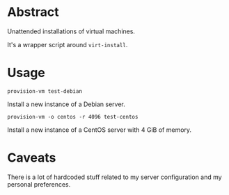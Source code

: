 # Abstract

Unattended installations of virtual machines.

It's a wrapper script around `virt-install`.

# Usage

`provision-vm test-debian`

Install a new instance of a Debian server.

`provision-vm -o centos -r 4096 test-centos`

Install a new instance of a CentOS server with 4 GiB of memory.

# Caveats

There is a lot of hardcoded stuff related to my server configuration and my personal preferences.
